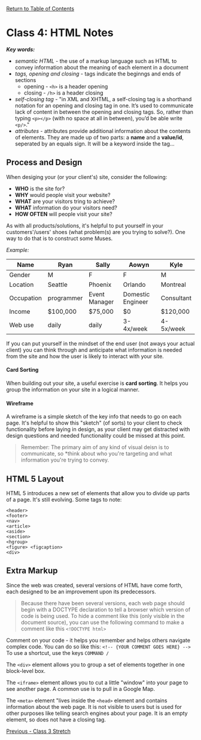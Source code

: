 [Return to Table of Contents](README.md)

# Class 4: HTML Notes

***Key words:***
* *semantic HTML* - the use of a markup language such as HTML to convey information about the meaning of each element in a document
* *tags, opening and closing* - tags indicate the beginngs and ends of sections
  * opening - `<h>` is a header opening
  * closing - `/h>` is a header closing 
* *self-closing tag* - "in XML and XHTML, a self-closing tag is a shorthand notation for an opening and closing tag in one. It’s used to communicate lack of content in between the opening and closing tags. So, rather than typing `<p></p>` (with no space at all in between), you’d be able write `<p/>`."
* *attributes* - attributes provide additional information about the contents of elements. They are made up of two parts: a **name** and a **value/id**, seperated by an equals sign. It will be a keyword inside the tag...

## Process and Design

When desiging your (or your client's) site, consider the following: 
* **WHO** is the site for?
* **WHY** would people visit your website?
* **WHAT** are your visitors tring to achieve?
* **WHAT** information do your visitors need?
* **HOW OFTEN** will people visit your site?

As with all products/solutions, it's helpful to put yourself in your customers'/users' shoes (what problem(s) are you trying to solve?). One way to do that is to construct some Muses. 

*Example:*

Name  | Ryan  | Sally | Aowyn |  Kyle  |
------| ----- | ----- | ----- | -----  |
Gender | M | F | F | M
Location | Seattle | Phoenix | Orlando | Montreal
Occupation | programmer | Event Manager | Domestic Engineer | Consultant
Income | $100,000 | $75,000 | $0 | $120,000
Web use | daily | daily | 3-4x/week | 4-5x/week

If you can put yourself in the mindset of the end user (not aways your actual client) you can think through and anticipate what information is needed from the site and how the user is likely to interact with your site.

#### Card Sorting
When building out your site, a useful exercise is **card sorting**. It helps you group the information on your site in a logical manner.

#### Wireframe

A wireframe is a simple sketch of the key info that needs to go on each page. It's helpful to show this "sketch" (of sorts) to your client to check functionality before laying in design, as your client may get distracted with design questions and needed functionality could be missed at this point.

> Remember: The primary aim of any kind of visual deisn is to communicate, so *think about who you're targeting and what information you're trying to convey.

## HTML 5 Layout

HTML 5 introduces a new set of elements that allow you to divide up parts of a page. It's still evolving. Some tags to note:

```
<header>
<footer>
<nav>
<article>
<aside>
<section>
<hgroup>
<figure> <figcaption>
<div>
```

## Extra Markup

Since the web was created, several versions of HTML have come forth, each designed to be an improvement upon its predecessors. 

>Because there have been several versions, each web page should begin with a DOCTYPE declaration to tell a browser which version of code is being used. To hide a comment like this (only visible in the document source), you can use the following command to make a comment like this `<!DOCTYPE html>`

Comment on your code - it helps you remember and helps others navigate complex code. You can do so like this:
`<!-- {YOUR COMMENT GOES HERE} -->` To use a shortcut, use the keys `COMMAND /`

The `<div>` element allows you to group a set of elements together in one block-level box.

The `<iframe>` element  allows you to cut a little "window" into your page to see another page. A common use is to pull in a Google Map.

The `<meta>` element "lives inside the `<head>` element and contains information about the web page. It is not visible to users but is used for other purposes like telling search engines about your page. It is an empty element, so does not have a closing tag. 

[Previous - Class 3 Stretch](lab03-stretch.md)